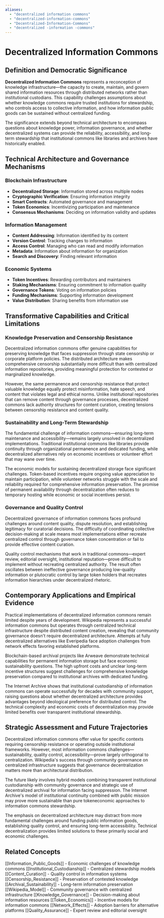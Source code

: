 ```yaml
---
aliases:
  - "decentralized information commons"
  - "decentralized-information-commons"
  - "Decentralized-Information-Commons"
  - "decentralized -information -commons"
---
```


# Decentralized Information Commons

## Definition and Democratic Significance

**Decentralized Information Commons** represents a reconception of knowledge infrastructure—the capacity to create, maintain, and govern shared information resources through distributed networks rather than institutional custodians. This capability challenges assumptions about whether knowledge commons require trusted institutions for stewardship, who controls access to collective information, and how information public goods can be sustained without centralized funding.

The significance extends beyond technical architecture to encompass questions about knowledge power, information governance, and whether decentralized systems can provide the reliability, accessibility, and long-term stewardship that institutional commons like libraries and archives have historically enabled.

## Technical Architecture and Governance Mechanisms

### Blockchain Infrastructure
- **Decentralized Storage**: Information stored across multiple nodes
- **Cryptographic Verification**: Ensuring information integrity
- **Smart Contracts**: Automated governance and management
- **Token Economics**: Incentivizing participation and maintenance
- **Consensus Mechanisms**: Deciding on information validity and updates

### Information Management
- **Content Addressing**: Information identified by its content
- **Version Control**: Tracking changes to information
- **Access Control**: Managing who can read and modify information
- **Metadata**: Information about information for organization
- **Search and Discovery**: Finding relevant information

### Economic Systems
- **Token Incentives**: Rewarding contributors and maintainers
- **Staking Mechanisms**: Ensuring commitment to information quality
- **Governance Tokens**: Voting on information policies
- **Funding Mechanisms**: Supporting information development
- **Value Distribution**: Sharing benefits from information use

## Transformative Capabilities and Critical Limitations

### Knowledge Preservation and Censorship Resistance

Decentralized information commons offer genuine capabilities for preserving knowledge that faces suppression through state censorship or corporate platform policies. The distributed architecture makes comprehensive censorship substantially more difficult than with centralized information repositories, providing meaningful protection for contested or marginalized knowledge.

However, the same permanence and censorship resistance that protect valuable knowledge equally protect misinformation, hate speech, and content that violates legal and ethical norms. Unlike institutional repositories that can remove content through governance processes, decentralized commons lack authority structures for content curation, creating tensions between censorship resistance and content quality.

### Sustainability and Long-Term Stewardship

The fundamental challenge of information commons—ensuring long-term maintenance and accessibility—remains largely unsolved in decentralized implementations. Traditional institutional commons like libraries provide continuity through organizational permanence and dedicated funding, while decentralized alternatives rely on economic incentives or volunteer effort that may wane over time.

The economic models for sustaining decentralized storage face significant challenges. Token-based incentives require ongoing value appreciation to maintain participation, while volunteer networks struggle with the scale and reliability required for comprehensive information preservation. The promise of permanent availability through decentralization often reduces to temporary hosting while economic or social incentives persist.

### Governance and Quality Control

Decentralized governance of information commons faces profound challenges around content quality, dispute resolution, and establishing legitimacy for curatorial decisions. The difficulty of coordinating collective decision-making at scale means most implementations either recreate centralized control through governance token concentration or fail to provide effective content curation.

Quality control mechanisms that work in traditional commons—expert review, editorial oversight, institutional reputation—prove difficult to implement without recreating centralized authority. The result often oscillates between ineffective governance producing low-quality information or plutocratic control by large token holders that recreates information hierarchies under decentralized rhetoric.

## Contemporary Applications and Empirical Evidence

Practical implementations of decentralized information commons remain limited despite years of development. Wikipedia represents a successful information commons but operates through centralized technical infrastructure despite distributed content creation, revealing that community governance doesn't require decentralized architecture. Attempts at fully decentralized alternatives like Everipedia face adoption challenges from network effects favoring established platforms.

Blockchain-based archival projects like Arweave demonstrate technical capabilities for permanent information storage but face economic sustainability questions. The high upfront costs and unclear long-term incentive structures suggest challenges for comprehensive knowledge preservation compared to institutional archives with dedicated funding.

The Internet Archive shows that institutional custodianship of information commons can operate successfully for decades with community support, raising questions about whether decentralized architecture provides advantages beyond ideological preference for distributed control. The technical complexity and economic costs of decentralization may provide limited benefits over transparent institutional stewardship.

## Strategic Assessment and Future Trajectories

Decentralized information commons offer value for specific contexts requiring censorship resistance or operating outside institutional frameworks. However, most information commons challenges—sustainability, quality control, accessibility—prove largely orthogonal to centralization. Wikipedia's success through community governance on centralized infrastructure suggests that governance decentralization matters more than architectural distribution.

The future likely involves hybrid models combining transparent institutional custodianship with community governance and strategic use of decentralized archival for information facing suppression. The Internet Archive's model of institutional continuity combined with public mission may prove more sustainable than pure tokeneconomic approaches to information commons stewardship.

The emphasis on decentralized architecture may distract from more fundamental challenges around funding public information goods, establishing quality control, and ensuring long-term accessibility. Technical decentralization provides limited solutions to these primarily social and economic challenges.

## Related Concepts

[[Information_Public_Goods]] - Economic challenges of knowledge commons
[[Institutional_Custodianship]] - Centralized stewardship models
[[Content_Curation]] - Quality control in information systems
[[Censorship_Resistance]] - Preservation of contested knowledge
[[Archival_Sustainability]] - Long-term information preservation
[[Wikipedia_Model]] - Community governance with centralized infrastructure
[[Knowledge_Governance]] - Decision-making about information resources
[[Token_Economics]] - Incentive models for information commons
[[Network_Effects]] - Adoption barriers for alternative platforms
[[Quality_Assurance]] - Expert review and editorial oversight